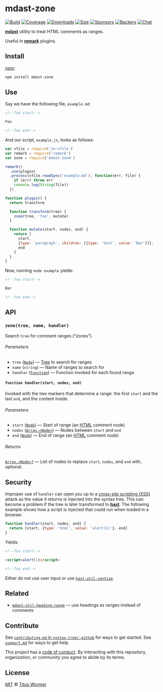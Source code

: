 # mdast-zone

[![Build][build-badge]][build]
[![Coverage][coverage-badge]][coverage]
[![Downloads][downloads-badge]][downloads]
[![Size][size-badge]][size]
[![Sponsors][sponsors-badge]][collective]
[![Backers][backers-badge]][collective]
[![Chat][chat-badge]][chat]

[**mdast**][mdast] utility to treat HTML comments as ranges.

Useful in [**remark**][remark] plugins.

## Install

[npm][]:

```sh
npm install mdast-zone
```

## Use

Say we have the following file, `example.md`:

```markdown
<!--foo start-->

Foo

<!--foo end-->
```

And our script, `example.js`, looks as follows:

```js
var vfile = require('to-vfile')
var remark = require('remark')
var zone = require('mdast-zone')

remark()
  .use(plugin)
  .process(vfile.readSync('example.md'), function(err, file) {
    if (err) throw err
    console.log(String(file))
  })

function plugin() {
  return transform

  function transform(tree) {
    zone(tree, 'foo', mutate)
  }

  function mutate(start, nodes, end) {
    return [
      start,
      {type: 'paragraph', children: [{type: 'text', value: 'Bar'}]},
      end
    ]
  }
}
```

Now, running `node example` yields:

```markdown
<!--foo start-->

Bar

<!--foo end-->
```

## API

### `zone(tree, name, handler)`

Search `tree` for comment ranges (“zones”).

###### Parameters

*   `tree` ([`Node`][node]) — [Tree][] to search for ranges
*   `name` (`string`) — Name of ranges to search for
*   `handler` ([`Function`][handler]) — Function invoked for each found range

#### `function handler(start, nodes, end)`

Invoked with the two markers that determine a range: the first `start`
and the last `end`, and the content inside.

###### Parameters

*   `start` ([`Node`][node]) — Start of range (an [HTML][] comment node)
*   `nodes` ([`Array.<Node>`][node]) — Nodes between `start` and `end`
*   `end` ([`Node`][node]) — End of range (an [HTML][] comment node)

###### Returns

[`Array.<Node>?`][node] — List of nodes to replace `start`, `nodes`, and `end`
with, optional.

## Security

Improper use of `handler` can open you up to a [cross-site scripting (XSS)][xss]
attack as the value it returns is injected into the syntax tree.
This can become a problem if the tree is later transformed to [**hast**][hast].
The following example shows how a script is injected that could run when loaded
in a browser.

```js
function handler(start, nodes, end) {
  return [start, {type: 'html', value: 'alert(1)'}, end]
}
```

Yields:

```markdown
<!--foo start-->

<script>alert(1)</script>

<!--foo end-->
```

Either do not use user input or use [`hast-util-santize`][sanitize].

## Related

*   [`mdast-util-heading-range`](https://github.com/syntax-tree/mdast-util-heading-range)
    — use headings as ranges instead of comments

## Contribute

See [`contributing.md` in `syntax-tree/.github`][contributing] for ways to get
started.
See [`support.md`][support] for ways to get help.

This project has a [code of conduct][coc].
By interacting with this repository, organization, or community you agree to
abide by its terms.

## License

[MIT][license] © [Titus Wormer][author]

<!-- Definitions -->

[build-badge]: https://img.shields.io/travis/syntax-tree/mdast-zone.svg

[build]: https://travis-ci.org/syntax-tree/mdast-zone

[coverage-badge]: https://img.shields.io/codecov/c/github/syntax-tree/mdast-zone.svg

[coverage]: https://codecov.io/github/syntax-tree/mdast-zone

[downloads-badge]: https://img.shields.io/npm/dm/mdast-zone.svg

[downloads]: https://www.npmjs.com/package/mdast-zone

[size-badge]: https://img.shields.io/bundlephobia/minzip/mdast-zone.svg

[size]: https://bundlephobia.com/result?p=mdast-zone

[sponsors-badge]: https://opencollective.com/unified/sponsors/badge.svg

[backers-badge]: https://opencollective.com/unified/backers/badge.svg

[collective]: https://opencollective.com/unified

[chat-badge]: https://img.shields.io/badge/chat-spectrum-7b16ff.svg

[chat]: https://spectrum.chat/unified/syntax-tree

[npm]: https://docs.npmjs.com/cli/install

[license]: license

[author]: https://wooorm.com

[contributing]: https://github.com/syntax-tree/.github/blob/master/contributing.md

[support]: https://github.com/syntax-tree/.github/blob/master/support.md

[coc]: https://github.com/syntax-tree/.github/blob/master/code-of-conduct.md

[mdast]: https://github.com/syntax-tree/mdast

[remark]: https://github.com/remarkjs/remark

[handler]: #function-handlerstart-nodes-end

[node]: https://github.com/syntax-tree/mdast#nodes

[tree]: https://github.com/syntax-tree/unist#tree

[html]: https://github.com/syntax-tree/mdast#html

[xss]: https://en.wikipedia.org/wiki/Cross-site_scripting

[hast]: https://github.com/syntax-tree/hast

[sanitize]: https://github.com/syntax-tree/hast-util-sanitize
